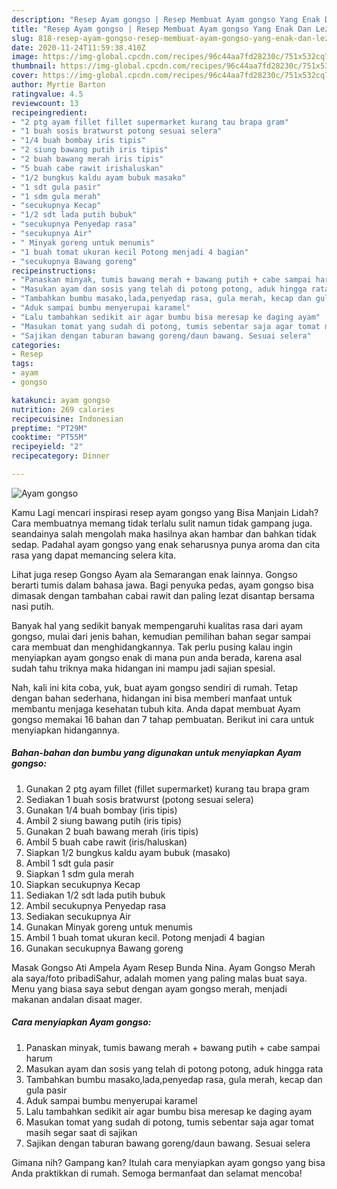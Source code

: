 ```yaml
---
description: "Resep Ayam gongso | Resep Membuat Ayam gongso Yang Enak Dan Lezat"
title: "Resep Ayam gongso | Resep Membuat Ayam gongso Yang Enak Dan Lezat"
slug: 818-resep-ayam-gongso-resep-membuat-ayam-gongso-yang-enak-dan-lezat
date: 2020-11-24T11:59:38.410Z
image: https://img-global.cpcdn.com/recipes/96c44aa7fd28230c/751x532cq70/ayam-gongso-foto-resep-utama.jpg
thumbnail: https://img-global.cpcdn.com/recipes/96c44aa7fd28230c/751x532cq70/ayam-gongso-foto-resep-utama.jpg
cover: https://img-global.cpcdn.com/recipes/96c44aa7fd28230c/751x532cq70/ayam-gongso-foto-resep-utama.jpg
author: Myrtie Barton
ratingvalue: 4.5
reviewcount: 13
recipeingredient:
- "2 ptg ayam fillet fillet supermarket kurang tau brapa gram"
- "1 buah sosis bratwurst potong sesuai selera"
- "1/4 buah bombay iris tipis"
- "2 siung bawang putih iris tipis"
- "2 buah bawang merah iris tipis"
- "5 buah cabe rawit irishaluskan"
- "1/2 bungkus kaldu ayam bubuk masako"
- "1 sdt gula pasir"
- "1 sdm gula merah"
- "secukupnya Kecap"
- "1/2 sdt lada putih bubuk"
- "secukupnya Penyedap rasa"
- "secukupnya Air"
- " Minyak goreng untuk menumis"
- "1 buah tomat ukuran kecil Potong menjadi 4 bagian"
- "secukupnya Bawang goreng"
recipeinstructions:
- "Panaskan minyak, tumis bawang merah + bawang putih + cabe sampai harum"
- "Masukan ayam dan sosis yang telah di potong potong, aduk hingga rata"
- "Tambahkan bumbu masako,lada,penyedap rasa, gula merah, kecap dan gula pasir"
- "Aduk sampai bumbu menyerupai karamel"
- "Lalu tambahkan sedikit air agar bumbu bisa meresap ke daging ayam"
- "Masukan tomat yang sudah di potong, tumis sebentar saja agar tomat masih segar saat di sajikan"
- "Sajikan dengan taburan bawang goreng/daun bawang. Sesuai selera"
categories:
- Resep
tags:
- ayam
- gongso

katakunci: ayam gongso 
nutrition: 269 calories
recipecuisine: Indonesian
preptime: "PT29M"
cooktime: "PT55M"
recipeyield: "2"
recipecategory: Dinner

---
```



![Ayam gongso](https://img-global.cpcdn.com/recipes/96c44aa7fd28230c/751x532cq70/ayam-gongso-foto-resep-utama.jpg)

Kamu Lagi mencari inspirasi resep ayam gongso yang Bisa Manjain Lidah? Cara membuatnya memang tidak terlalu sulit namun tidak gampang juga. seandainya salah mengolah maka hasilnya akan hambar dan bahkan tidak sedap. Padahal ayam gongso yang enak seharusnya punya aroma dan cita rasa yang dapat memancing selera kita.

Lihat juga resep Gongso Ayam ala Semarangan enak lainnya. Gongso berarti tumis dalam bahasa jawa. Bagi penyuka pedas, ayam gongso bisa dimasak dengan tambahan cabai rawit dan paling lezat disantap bersama nasi putih.

Banyak hal yang sedikit banyak mempengaruhi kualitas rasa dari ayam gongso, mulai dari jenis bahan, kemudian pemilihan bahan segar sampai cara membuat dan menghidangkannya. Tak perlu pusing kalau ingin menyiapkan ayam gongso enak di mana pun anda berada, karena asal sudah tahu triknya maka hidangan ini mampu jadi sajian spesial.


Nah, kali ini kita coba, yuk, buat ayam gongso sendiri di rumah. Tetap dengan bahan sederhana, hidangan ini bisa memberi manfaat untuk membantu menjaga kesehatan tubuh kita. Anda dapat membuat Ayam gongso memakai 16 bahan dan 7 tahap pembuatan. Berikut ini cara untuk menyiapkan hidangannya.

<!--inarticleads1-->

##### Bahan-bahan dan bumbu yang digunakan untuk menyiapkan Ayam gongso:

1. Gunakan 2 ptg ayam fillet (fillet supermarket) kurang tau brapa gram
1. Sediakan 1 buah sosis bratwurst (potong sesuai selera)
1. Gunakan 1/4 buah bombay (iris tipis)
1. Ambil 2 siung bawang putih (iris tipis)
1. Gunakan 2 buah bawang merah (iris tipis)
1. Ambil 5 buah cabe rawit (iris/haluskan)
1. Siapkan 1/2 bungkus kaldu ayam bubuk (masako)
1. Ambil 1 sdt gula pasir
1. Siapkan 1 sdm gula merah
1. Siapkan secukupnya Kecap
1. Sediakan 1/2 sdt lada putih bubuk
1. Ambil secukupnya Penyedap rasa
1. Sediakan secukupnya Air
1. Gunakan  Minyak goreng untuk menumis
1. Ambil 1 buah tomat ukuran kecil. Potong menjadi 4 bagian
1. Gunakan secukupnya Bawang goreng


Masak Gongso Ati Ampela Ayam Resep Bunda Nina. Ayam Gongso Merah ala saya/foto pribadiSahur, adalah momen yang paling malas buat saya. Menu yang biasa saya sebut dengan ayam gongso merah, menjadi makanan andalan disaat mager. 

<!--inarticleads2-->

##### Cara menyiapkan Ayam gongso:

1. Panaskan minyak, tumis bawang merah + bawang putih + cabe sampai harum
1. Masukan ayam dan sosis yang telah di potong potong, aduk hingga rata
1. Tambahkan bumbu masako,lada,penyedap rasa, gula merah, kecap dan gula pasir
1. Aduk sampai bumbu menyerupai karamel
1. Lalu tambahkan sedikit air agar bumbu bisa meresap ke daging ayam
1. Masukan tomat yang sudah di potong, tumis sebentar saja agar tomat masih segar saat di sajikan
1. Sajikan dengan taburan bawang goreng/daun bawang. Sesuai selera




Gimana nih? Gampang kan? Itulah cara menyiapkan ayam gongso yang bisa Anda praktikkan di rumah. Semoga bermanfaat dan selamat mencoba!
